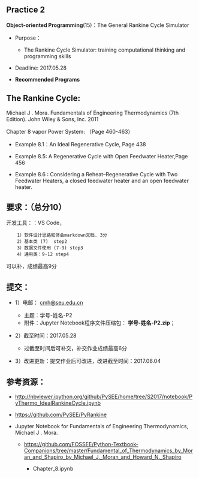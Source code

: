 ## Practice 2

**Object-oriented Programming**(15)：The General Rankine Cycle Simulator 
  
* Purpose： 
   * The Rankine Cycle Simulator: training computational thinking and  programming skills   

* Deadline: 2017.05.28

* **Recommended Programs**


## The Rankine Cycle: 


Michael J . Mora. Fundamentals of Engineering Thermodynamics (7th Edition).  John Wiley & Sons, Inc. 2011

Chapter 8 vapor Power System:  （Page 460-463）

* Example 8.1：An Ideal Regenerative Cycle, Page 438

* Example 8.5: A Regenerative Cycle with Open Feedwater Heater,Page 456

* Example 8.6 : Considering a Reheat–Regenerative Cycle with Two Feedwater Heaters, a closed feedwater heater and an
open feedwater heater. 


## 要求：（总分10）

  开发工具：：VS Code，
     
        1）软件设计思路和体会markdown文档. 3分
        2）基本类 (7)  step2
        3）数据文件使用 (7-9) step3
        4）通用类：9-12 step4

可以补，成绩最高9分


## 提交：
* 1）电邮： cmh@seu.edu.cn
   * 主题：学号-姓名-P2
   * 附件：Jupyter Notebook程序文件压缩包： **学号-姓名-P2.zip**；

* 2）截至时间：2017.05.28
   * 过截至时间后可补交，补交作业成绩最高6分

* 3）改进更新：提交作业后可改进，改进截至时间：2017.06.04

## 参考资源：

*  http://nbviewer.ipython.org/github/PySEE/home/tree/S2017/notebook/PyThermo_IdealRankineCycle.ipynb
 
*  https://github.com/PySEE/PyRankine

*  Jupyter Notebook for Fundamentals of Engineering Thermodynamics, Michael J . Mora. 

   * https://github.com/FOSSEE/Python-Textbook-Companions/tree/master/Fundamental_of_Thermodynamics_by_Moran_and_Shapiro_by_Michael_J._Moran_and_Howard_N._Shapiro
   
     * Chapter_8.ipynb




  

